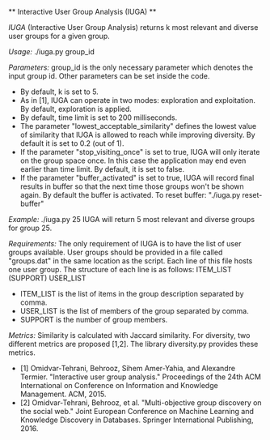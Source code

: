 ** Interactive User Group Analysis (IUGA) **

*IUGA* (Interactive User Group Analysis) returns k most relevant and diverse user groups for a given group.

*Usage:*
./iuga.py group_id

*Parameters:*
group_id is the only necessary parameter which denotes the input group id. Other parameters can be set inside the code.
- By default, k is set to 5.
- As in [1], IUGA can operate in two modes: exploration and exploitation. By default, exploration is applied. 
- By default, time limit is set to 200 milliseconds.
- The parameter "lowest_acceptable_similarity" defines the lowest value of similarity that IUGA is allowed to reach while improving diversity. By default it is set to 0.2 (out of 1).
- If the parameter "stop_visiting_once" is set to true, IUGA will only iterate on the group space once. In this case the application may end even earlier than time limit. By default, it is set to false.
- If the parameter "buffer_activated" is set to true, IUGA will record final results in buffer so that the next time those groups won't be shown again. By default the buffer is activated. To reset buffer: "./iuga.py reset-buffer"

*Example:*
./iuga.py 25
IUGA will return 5 most relevant and diverse groups for group 25.

*Requirements:*
The only requirement of IUGA is to have the list of user groups available. User groups should be provided in a file called "groups.dat" in the same location as the script. Each line of this file hosts one user group. The structure of each line is as follows:
ITEM_LIST (SUPPORT) USER_LIST
- ITEM_LIST is the list of items in the group description separated by comma.
- USER_LIST is the list of members of the group separated by comma.
- SUPPORT is the number of group members.

*Metrics:*
Similarity is calculated with Jaccard similarity. For diversity, two different metrics are proposed [1,2]. The library diversity.py provides these metrics.


- [1] Omidvar-Tehrani, Behrooz, Sihem Amer-Yahia, and Alexandre Termier. "Interactive user group analysis." Proceedings of the 24th ACM International on Conference on Information and Knowledge Management. ACM, 2015.
- [2] Omidvar-Tehrani, Behrooz, et al. "Multi-objective group discovery on the social web." Joint European Conference on Machine Learning and Knowledge Discovery in Databases. Springer International Publishing, 2016.
